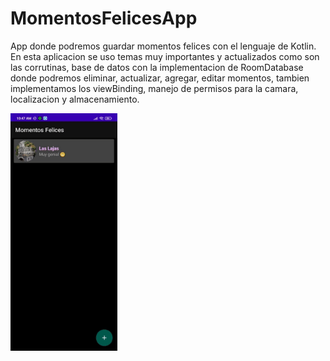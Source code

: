 # MomentosFelicesApp
App donde podremos guardar momentos felices con el lenguaje de Kotlin. En esta aplicacion se uso temas muy importantes y actualizados como
son las corrutinas, base de datos con la implementacion de RoomDatabase donde podremos eliminar, actualizar, agregar, editar momentos, tambien implementamos los viewBinding, manejo de permisos para la camara, localizacion y almacenamiento.

<img align="center" height="380" src="https://github.com/JuanSebastian07/MomentosFelicesApp/blob/main/Screenshots/Momentos.gif">
